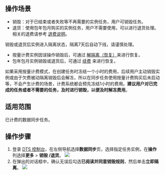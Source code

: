 ## 操作场景

- 销毁：对于已结束或者失败等不再需要的实例任务，用户可销毁任务。
- 退货：使用包年包月购买的实例任务，用户不需要使用，可以进行退货处理。相关的退费请参考 [退费说明](https://cloud.tencent.com/document/product/571/40536)。

销毁或退货后实例进入隔离状态，隔离7天后自动下线，请谨慎处理。
- 按量计费实例因误操作销毁后，可通过 [解隔离（恢复）](https://cloud.tencent.com/document/product/571/72609)来进行恢复。
- 包年包月实例销毁或退货后，可通过 [续费](https://cloud.tencent.com/document/product/571/71466) 来进行恢复。

如果采用按量计费模式，在创建任务时冻结一个小时的费用，后续用户主动销毁实例或由于欠费被动隔离销毁后会解冻，所以在同步任务使用按量计费购买后未启动等，不会产生计费的场景，计费系统都会预先冻结1小时的费用。**建议用户对已完成的任务或者不需要的任务，及时进行销毁，以便及时解冻费用**。

## 适用范围

已计费的数据同步任务。

## 操作步骤

1. 登录 [DTS 控制台](https://console.cloud.tencent.com/dts/migration)，在左侧导航选择**数据同步**页，选择指定任务实例，在**操作**列选择**更多** > **销毁 /退货**。
![](https://qcloudimg.tencent-cloud.cn/raw/0764cecde3d20f9c49d198bf87fcd97f.png)
2. 在弹出的对话框中，确认无误后勾选**已阅读并同意销毁规则**，然后单击**立即隔离**。
![](https://qcloudimg.tencent-cloud.cn/raw/ca70be2ee5bb6655094ece3d96080604.png)
